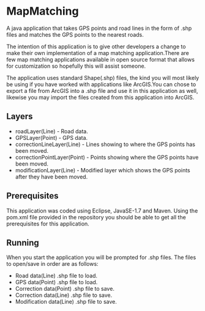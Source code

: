 # MapMatching
A java application that takes GPS points and road lines in the form of .shp files and matches the GPS points to the nearest roads.

The intention of this application is to give other developers a change to make their own implementation of a map matching application.There are few map matching applications available in open source format that allows for customization so hopefully this will assist someone.

The application uses standard Shape(.shp) files, the kind you will most likely be using if you have worked with applications like ArcGIS.You can chose to export a file from ArcGIS into a .shp file and use it in this application as well, likewise you may import the files created from this application into ArcGIS.

Layers
-
* roadLayer(Line) - Road data.
* GPSLayer(Point) - GPS data.
* correctionLineLayer(Line) - Lines showing to where the GPS points has been moved.
* correctionPointLayer(Point) - Points showing where the GPS points have been moved.
* modificationLayer(Line) - Modified layer which shows the GPS points after they have been moved.
  
Prerequisites
-
This application was coded using Eclipse, JavaSE-1.7 and Maven. Using the pom.xml file provided in the repository you should be able to get all the prerequisites for this application.

Running
-
When you start the application you will be prompted for .shp files. The files to open/save in order are as follows:
* Road data(Line) .shp file to load.
* GPS data(Point) .shp file to load.
* Correction data(Point) .shp file to save.
* Correction data(Line) .shp file to save.
* Modification data(Line) .shp file to save.